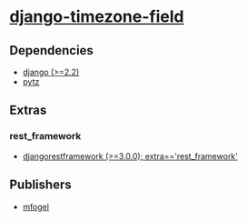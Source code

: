 # [django-timezone-field](https://pypi.org/project/django-timezone-field)

## Dependencies
- [django (>=2.2)](packages/d/django.md)
- [pytz](packages/p/pytz.md)


## Extras

### rest_framework
- [djangorestframework (>=3.0.0); extra=='rest_framework'](packages/d/djangorestframework.md)


## Publishers
- [mfogel](https://pypi.org/user/mfogel)

